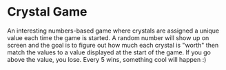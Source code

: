 # Crystal Game
An interesting numbers-based game where crystals are assigned a unique value each time the game is started. A random number will show up on screen and the goal is to figure out how much each crystal is "worth" then match the values to a value displayed at the start of the game. If you go above the value, you lose. Every 5 wins, something cool will happen :)

